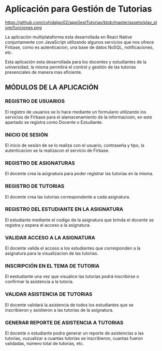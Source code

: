 # Aplicación para Gestión de Tutorias

https://github.com/cxhidalgo02/appGestTutorias/blob/master/assets/play_store/funciones.png

La aplicación multiplataforma esta desarrollada en React Native conjuntamente con JavaScript utilizando algunos servicios que nos ofrece Firbase, como es autenticacion, una base de datos NoSQL, notificaciones, etc.

Esta aplicación esta desarrollada para los docentes y estudiantes de la universidad, la misma permitirá el control y gestión de las tutorias presenciales de manera mas eficiente. 

## MÓDULOS DE LA APLICACIÓN

### REGISTRO DE USUARIOS
El registro de usuarios se lo hace mediante un formulario utilizando los servicios de Firbase para el alamacenamiento de la informacioón, en este apartado se registra como Docente o Estudiante.

### INICIO DE SESIÓN
El inicio de sesión de se lo realiza con el usuario, contraseña y tipo, la autenticacion se la realizacon el servicio de Firbase.

### REGISTRO DE ASIGNATURAS
El docente crea la asignatura para poder registrar las tutorias en la misma.

### REGISTRO DE TUTORIAS
El docente crea las tutorias correspondente a cada asignatura.

### REGISTRO DEL ESTUDIANTE EN LA ASIGNATURA
El estudiante mediante el codigo de la asignatura que brinda el docente se registra y espera el acceso a la asignatura.

### VALIDAR ACCESO A LA ASIGNATURA
El docente valida el acceso a los estudiantes que corresponden a la asignatura para la visualizacion de las tutorias.

### INSCRIPCIÓN EN EL TEMA DE TUTORIA
El eestudiante una vez que visualice las tutorias podrá inscribirse o confirmar la asistencia a la tutoria.

### VALIDAR ASISTENCIA DE TUTORIAS
El docente validará la asistencia de todos los estudiantes que se inscribieron y asistieron a las tutorias de la asignatura.

### GENERAR REPORTE DE ASISTENCIA A TUTORIAS
El docente o estudiante podra generar un reporte de asistencias a las tutorias, vuzualizar a cuantas tutorias se inscribieron, cuantas fueron validadas, número total de tutorias, etc.
